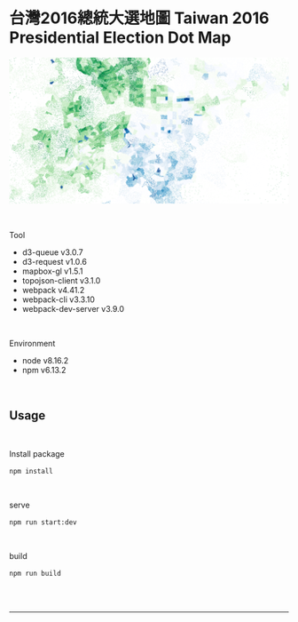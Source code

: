 # 台灣2016總統大選地圖 Taiwan 2016 Presidential Election Dot Map

![Taiwan 2016 Presidential Election Dot Map](docs/image/thumbnail.png)

<br>

Tool  
- d3-queue v3.0.7
- d3-request v1.0.6
- mapbox-gl v1.5.1
- topojson-client v3.1.0
- webpack v4.41.2
- webpack-cli v3.3.10
- webpack-dev-server v3.9.0

<br>

Environment
- node v8.16.2
- npm v6.13.2

<br>

## Usage

<br>

Install package

```
npm install
```

<br>

serve

```
npm run start:dev
```

<br>

build

```
npm run build
```

<br>
<br>

---